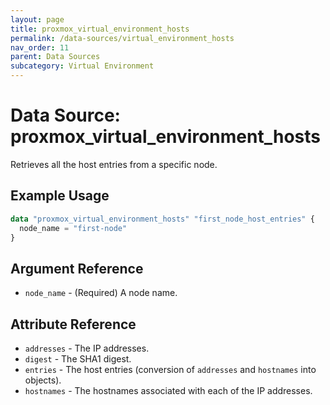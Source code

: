 ```yaml
---
layout: page
title: proxmox_virtual_environment_hosts
permalink: /data-sources/virtual_environment_hosts
nav_order: 11
parent: Data Sources
subcategory: Virtual Environment
---
```


# Data Source: proxmox_virtual_environment_hosts

Retrieves all the host entries from a specific node.

## Example Usage

```terraform
data "proxmox_virtual_environment_hosts" "first_node_host_entries" {
  node_name = "first-node"
}
```

## Argument Reference

- `node_name` - (Required) A node name.

## Attribute Reference

- `addresses` - The IP addresses.
- `digest` - The SHA1 digest.
- `entries` - The host entries (conversion of `addresses` and `hostnames` into
  objects).
- `hostnames` - The hostnames associated with each of the IP addresses.
